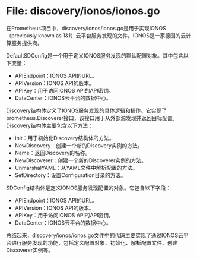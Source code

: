 # File: discovery/ionos/ionos.go

在Prometheus项目中，discovery/ionos/ionos.go是用于实现IONOS（previously known as 1&1）云平台服务发现的文件。IONOS是一家德国的云计算服务提供商。

DefaultSDConfig是一个用于定义IONOS服务发现的默认配置对象。其中包含以下变量：
- APIEndpoint：IONOS API的URL。
- APIVersion：IONOS API的版本。
- APIKey：用于访问IONOS API的API密钥。
- DataCenter：IONOS云平台的数据中心。

Discovery结构体定义了IONOS服务发现的具体逻辑和操作。它实现了prometheus.Discoverer接口，该接口用于从外部源发现并返回目标配置。Discovery结构体主要包含以下方法：
- init：用于初始化Discovery结构体的方法。
- NewDiscovery：创建一个新的Discovery实例的方法。
- Name：返回Discovery的名称。
- NewDiscoverer：创建一个新的Discoverer实例的方法。
- UnmarshalYAML：从YAML文件中解析配置的方法。
- SetDirectory：设置Configuration目录的方法。

SDConfig结构体是定义IONOS服务发现配置的对象。它包含以下字段：
- APIEndpoint：IONOS API的URL。
- APIVersion：IONOS API的版本。
- APIKey：用于访问IONOS API的API密钥。
- DataCenter：IONOS云平台的数据中心。

总结起来，discovery/ionos/ionos.go文件中的代码主要实现了通过IONOS云平台进行服务发现的功能，包括定义配置对象、初始化、解析配置文件、创建Discoverer实例等。

